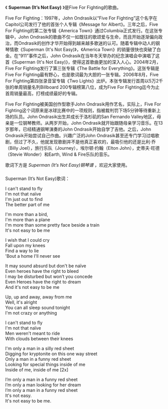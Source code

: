 

《 **Superman (It’s Not Easy)** 》是Five For Fighting的歌曲。

  

Five For Fighting：1997年，John Ondrasik以“Five For
Fighting”这个名字在Capitol公司发行了他的首张个人专辑《Message for Albert》。三年之后，Five For
Fighting的第二张专辑《America Town》通过Columbia正式发行。在这张专辑中，John
Ondrasik的歌曲不仅一如既往的歌颂爱与生命，而且开始逐渐偏向政治，而Ondrasik的创作才华开始得到越来越多歌迷的认可。随着专辑中动人的钢琴情歌《Superman
(It's Not Easy)》，《America Town》的销量很快也突破了白金。在“911”事件之后，John
Ondrasik在当年冬天举办的纪念演唱会中演唱了这首《Superman (It's Not
Easy)》，使得这首歌曲更加的深入人心。2004年2月，Five For Fighting发行了第三张专辑《The Battle for
Everything》。这张专辑是Five For Fighting最有野心，也是歌词最为大胆的一张专辑。2006年8月，Five For
Fighting第四张录音室专辑《Two Lights》出炉。本张专辑发行首周以5万2千张的单周销量名列Billboard 200专辑榜第八位，成为Five
For Fighting迄今为止首周销量最高，打榜成绩最好的专辑。

  

Five For Fighting被美国创作型歌手John Ondrasik用作艺名，实际上，Five For
Fighting这个词原来是冰球比赛中的一项规则，指被裁判罚下场5分钟等待重新上场的队员。John Ondrasik出生并成长于洛杉矶的San
Fernando Valley地区，母亲是一位钢琴教师。从两岁开始，John
Ondrasik就开始跟随母亲学习音乐。在13岁那年，已经精通钢琴演奏的John Ondrasik开始自学了吉他。之后，John
Ondrasik开始尝试自己作曲。兴趣广泛的John
Ondrasik甚至还专门学习过唱歌剧，但过了不久，他就发现歌剧并不是他真正喜欢的，最吸引他的还是比利·乔（Billy
Joel），旅行乐队（Journey），埃尔顿·约翰（Elton John），史蒂夫·旺德（Stevie Wonder）和Earth, Wind &
Fire乐队的音乐。

  

歌词下方是 _Superman (It’s Not Easy)钢琴谱_ ，欢迎大家使用。

###  
Superman (It’s Not Easy)歌词：

  

I can't stand to fly  
I'm not that naïve  
I'm just out to find  
The better part of me

I'm more than a bird,  
I'm more than a plane  
I'm more than some pretty face beside a train  
It's not easy to be me

I wish that I could cry  
Fall upon my knees  
Find a way to lie  
'Bout a home I'll never see

It may sound absurd but don't be naïve  
Even heroes have the right to bleed  
I may be disturbed but won’t you concede  
Even Heroes have the right to dream  
And it's not easy to be me

Up, up and away, away from me  
Well, it's alright  
You can all sleep sound tonight  
I'm not crazy or anything

I can't stand to fly  
I'm not that naïve  
Men weren't meant to ride  
With clouds between their knees

I'm only a man in a silly red sheet  
Digging for kryptonite on this one way street  
Only a man in a funny red sheet  
Looking for special things inside of me  
Inside of me, inside of me [2x]

I’m only a man in a funny red sheet  
I’m only a man looking for her dream  
I’m only a man in a funny red sheet  
It's not easy.  
It's not easy to be me.

  

